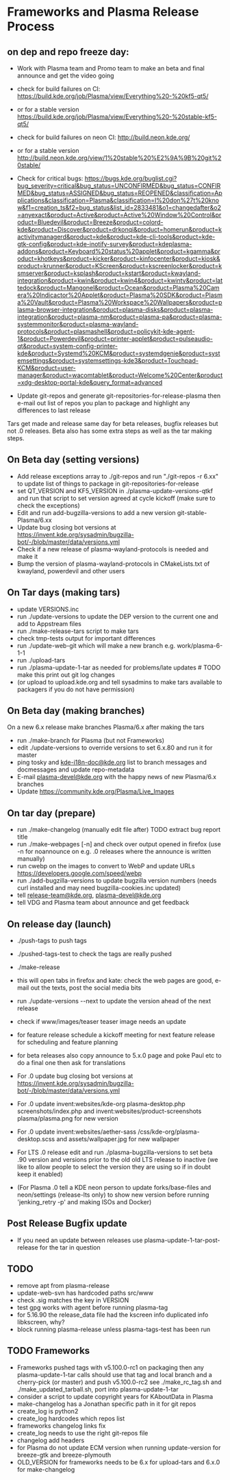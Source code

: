 <!--
    SPDX-License-Identifier: CC0-1.0
    SPDX-FileCopyrightText: 2014-2021 Jonathan Riddell <jr@jriddell.org>
    SPDX-FileCopyrightText: 2015 Harald Sitter <sitter@kde.org>
    SPDX-FileCopyrightText: 2016 David Edmundson <kde@davidedmundson.co.uk>
-->
# Frameworks and Plasma Release Process

## on dep and repo freeze day:
 - Work with Plasma team and Promo team to make an beta and final announce and get the video going

 - check for build failures on CI: https://build.kde.org/job/Plasma/view/Everything%20-%20kf5-qt5/
 - or for a stable version https://build.kde.org/job/Plasma/view/Everything%20-%20stable-kf5-qt5/
 - check for build failures on neon CI: http://build.neon.kde.org/
 - or for a stable version http://build.neon.kde.org/view/1%20stable%20%E2%9A%9B%20git%20stable/

 -  Check for critical bugs: https://bugs.kde.org/buglist.cgi?bug_severity=critical&bug_status=UNCONFIRMED&bug_status=CONFIRMED&bug_status=ASSIGNED&bug_status=REOPENED&classification=Applications&classification=Plasma&classification=I%20don%27t%20know&f1=creation_ts&f2=bug_status&list_id=2833481&o1=changedafter&o2=anyexact&product=Active&product=Active%20Window%20Control&product=Bluedevil&product=Breeze&product=colord-kde&product=Discover&product=drkonqi&product=homerun&product=kactivitymanagerd&product=kde&product=kde-cli-tools&product=kde-gtk-config&product=kde-inotify-survey&product=kdeplasma-addons&product=Keyboard%20status%20applet&product=kgamma&product=khotkeys&product=kicker&product=kinfocenter&product=kiosk&product=krunner&product=KScreen&product=kscreenlocker&product=ksmserver&product=ksplash&product=kstart&product=kwayland-integration&product=kwin&product=kwin4&product=kwintv&product=lattedock&product=Mangonel&product=Ocean&product=Plasma%20Camera%20Indicactor%20Applet&product=Plasma%20SDK&product=Plasma%20Vault&product=Plasma%20Workspace%20Wallpapers&product=plasma-browser-integration&product=plasma-disks&product=plasma-integration&product=plasma-nm&product=plasma-pa&product=plasma-systemmonitor&product=plasma-wayland-protocols&product=plasmashell&product=policykit-kde-agent-1&product=Powerdevil&product=printer-applet&product=pulseaudio-qt&product=system-config-printer-kde&product=Systemd%20KCM&product=systemdgenie&product=systemsettings&product=systemsettings-kde3&product=Touchpad-KCM&product=user-manager&product=wacomtablet&product=Welcome%20Center&product=xdg-desktop-portal-kde&query_format=advanced
 -  Update git-repos and generate git-repositories-for-release-plasma then e-mail out list of repos you plan to package and highlight any differences to last release

Tars get made and release same day for beta releases, bugfix releases but not .0 releases.  Beta also has some extra steps as well as the tar making steps.

## On Beta day (setting versions)
 - Add release exceptions array to ./git-repos and run "./git-repos -r 6.xx" to update list of things to package in git-repositories-for-release
 - set QT_VERSION and KF5_VERSION in ./plasma-update-versions-qtkf and run that script to set version agreed at cycle kickoff (make sure to check the exceptions)
 - Edit and run add-bugzilla-versions to add a new version git-stable-Plasma/6.xx
 - Update bug closing bot versions at https://invent.kde.org/sysadmin/bugzilla-bot/-/blob/master/data/versions.yml
 - Check if a new release of plasma-wayland-protocols is needed and make it
 - Bump the version of plasma-wayland-protocols in CMakeLists.txt of kwayland, powerdevil and other users

## On Tar days (making tars)
 - update VERSIONS.inc
 - run ./update-versions to update the DEP version to the current one and add to Appstream files
 - run ./make-release-tars script to make tars
 - check tmp-tests output for important differences
 - run ./update-web-git  which will make a new branch e.g. work/plasma-6-1-1
 - run ./upload-tars
 - run ./plasma-update-1-tar as needed for problems/late updates # TODO make this print out git log changes
 - (or upload to upload.kde.org and tell sysadmins to make tars available to packagers if you do not have permission)

## On Beta day (making branches)
 On a new 6.x release make branches Plasma/6.x after making the tars

 - run ./make-branch for Plasma (but not Frameworks)
 - edit ./update-versions to override versions to set 6.x.80 and run it for master
 - ping tosky and kde-i18n-doc@kde.org list to branch messages and docmessages and update repo-metadata
 - E-mail plasma-devel@kde.org with the happy news of new Plasma/6.x branches
 - Update https://community.kde.org/Plasma/Live_Images

## On tar day (prepare)
 - run ./make-changelog (manually edit file after)  TODO extract bug report title
 - run ./make-webpages [-n] and check over output opened in firefox (use -n for noannounce on e.g. .0 releases where the announce is written manually)
 - run cwebp on the images to convert to WebP and update URLs https://developers.google.com/speed/webp
 - run ./add-bugzilla-versions to update bugzilla version numbers (needs curl installed and may need bugzilla-cookies.inc updated)
 - tell release-team@kde.org, plasma-devel@kde.org
 - tell VDG and Plasma team about announce and get feedback

## On release day (launch)
 - ./push-tags to push tags
 - ./pushed-tags-test to check the tags are really pushed
 - ./make-release
 - this will open tabs in firefox and kate: check the web pages are good, e-mail out the texts, post the social media bits
 - run ./update-versions --next to update the version ahead of the next release
 - check if www/images/teaser teaser image needs an update
 - for feature release schedule a kickoff meeting for next feature release for scheduling and feature planning
 - for beta releases also copy announce to 5.x.0 page and poke Paul etc to do a final one then ask for translations
 - For .0 update bug closing bot versions at https://invent.kde.org/sysadmin/bugzilla-bot/-/blob/master/data/versions.yml
 - For .0 update invent:websites/kde-org plasma-desktop.php screenshots/index.php and invent:websites/product-screenshots plasma/plasma.png  for new version
 - For .0 update invent:websites/aether-sass /css/kde-org/plasma-desktop.scss and assets/wallpaper.jpg for new wallpaper
 - For LTS .0 release edit and run ./plasma-bugzilla-versions to set beta .90 version and versions prior to the old old LTS release to inactive (we like to allow people to select the version they are using so if in doubt keep it enabled)

 - (For Plasma .0 tell a KDE neon person to update forks/base-files and neon/settings (release-lts only) to show new version before running 'jenking_retry -p' and making ISOs and Docker)

## Post Release Bugfix update
 - If you need an update between releases use plasma-update-1-tar-post-release for the tar in question

## TODO
 - remove apt from plasma-release
 - update-web-svn has hardcoded paths src/www
 - check .sig matches the key in VERSION
 - test gpg works with agent before running plasma-tag
 - for 5.16.90 the release_data file had the kscreen info duplicated info libkscreen, why?
 - block running plasma-release unless plasma-tags-test has been run

## TODO Frameworks
 - Frameworks pushed tags with v5.100.0-rc1 on packaging then any plasma-update-1-tar calls should use that tag and local branch and a cherry-pick (or master) and push v5.100.0-rc2 see ./make_rc_tag.sh and ./make_updated_tarball.sh, port into plasma-update-1-tar
 - consider a script to update copyright years for KAboutData in Plasma
 - make-changelog has a Jonathan specific path in it for git repos
 - create_log is python2
 - create_log hardcodes which repos list
 - frameworks changelog links fix
 - create_log needs to use the right git-repos file
 - changelog add headers
 - for Plasma do not update ECM version when running update-version for breeze-gtk and breeze-plymouth
 - OLD_VERSION for frameworks needs to be 6.x for upload-tars and 6.x.0 for make-changelog

